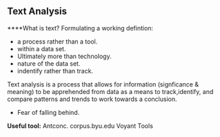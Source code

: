## Text Analysis

****What is text? 
Formulating a working defintion:
- a process rather than a tool.
- within a data set.
- Ultimately more than technology. 
- nature of the data set.
- indentify rather than track.

Text analysis is a process that allows for information (signficance & meaning) to be apprehended from data as a means to track,identify, and compare patterns and trends to work towards a conclusion.
- Fear of falling behind.

**Useful tool:**
Antconc.
corpus.byu.edu
Voyant Tools

